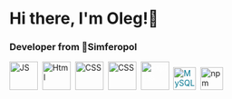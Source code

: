 <div id="header" align="left">
  <h1> Hi there, I'm Oleg!👋</h1>
  <h3>Developer from 📍Simferopol</h3>
</div>

<img src="https://cdn.jsdelivr.net/gh/devicons/devicon/icons/javascript/javascript-original.svg"
title ="JS" width = "50">&nbsp;
<img src="https://cdn.jsdelivr.net/gh/devicons/devicon/icons/html5/html5-original.svg" 
title ="Html" width = "50">&nbsp;
<img src="https://cdn.jsdelivr.net/gh/devicons/devicon/icons/css3/css3-original.svg" 
title ="CSS"  width = "50">&nbsp;
<img src="https://cdn.jsdelivr.net/gh/devicons/devicon/icons/c/c-original.svg" 
title ="CSS"  width = "50">&nbsp; 
<img src="https://cdn.jsdelivr.net/gh/devicons/devicon/icons/express/express-original.svg"
title ="Express" style="color: white"  width = "50">&nbsp; 
<img src="https://cdn.jsdelivr.net/gh/devicons/devicon/icons/mysql/mysql-original-wordmark.svg"
title="MySQL" width="40" style="display: inline-block; color: #00758F;">&nbsp;
<img src="https://cdn.jsdelivr.net/gh/devicons/devicon/icons/npm/npm-original-wordmark.svg"
title="npm" width="40" style="display: inline-block;">&nbsp;

<div id="stat" align="left">
    <img src="https://github-profile-summary-cards.vercel.app/api/cards/profile-details?username=Kruleeo&theme=github_dark" alt=""/>
    <img src="https://github-profile-summary-cards.vercel.app/api/cards/most-commit-language?username=Kruleeo&theme=github_dark" alt=""/>
     <img src="https://github-profile-summary-cards.vercel.app/api/cards/stats?username=Kruleeo&theme=github_dark" alt=""/>
</div>
